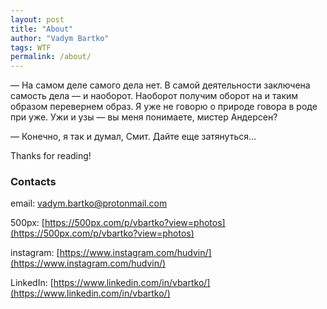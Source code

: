 ```yaml
---
layout: post
title: "About"
author: "Vadym Bartko"
tags: WTF
permalink: /about/
---
```



— На самом деле самого дела нет. В самой деятельности заключена самость дела — и наоборот. Наоборот получим оборот на и таким образом перевернем образ. Я уже не говорю о природе говора в роде при уже. Ужи и узы — вы меня понимаете, мистер Андерсен?

— Конечно, я так и думал, Смит. Дайте еще затянуться…


Thanks for reading!

### Contacts

email: [vadym.bartko@protonmail.com](mailto:vadym.bartko@protonmail.com)

500px: [https://500px.com/p/vbartko?view=photos](https://500px.com/p/vbartko?view=photos)

instagram: [https://www.instagram.com/hudvin/](https://www.instagram.com/hudvin/)

LinkedIn: [https://www.linkedin.com/in/vbartko/](https://www.linkedin.com/in/vbartko/)

